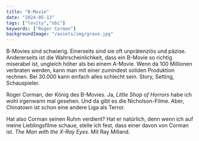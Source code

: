 ```yaml
---
title: "B-Movie"
date: "2024-05-13"
tags: ["levity","obi"]
keywords: ["Roger Corman"]
backgroundImage: "/assets/img/grave.jpg"
---
```

B-Movies sind schwierig. Einerseits sind sie oft unprätenziös und päzise. Andererseits ist die Wahrscheinlichkeit, dass ein B-Movie so richtig miserabel ist, ungleich höher als bei einem A-Movie. Wenn da 100 Millionen verbraten werden, kann man mit einer zumindest soliden Produktion rechnen. Bei 30.000 kann einfach alles schlecht sein. Story, Setting, Schauspieler.

Roger Corman, der König des B-Movies. Ja, *Little Shop of Horrors* habe ich wohl irgenwann mal gesehen. Und da gibt es die Nicholson-Filme. Aber, Chinatown ist schon eine andere Liga als Terror.

Hat also Corman seinen Ruhm verdient? Hat er natürlich, denn wenn ich auf meine Lieblingsfilme schaue, stelle ich fest, dass einer davon von Corman ist. *The Man with the X-Ray Eyes*. Mit Ray Milland.